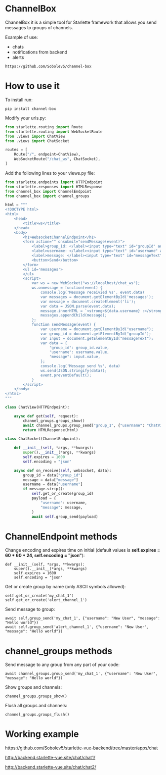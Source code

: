 # ChannelBox
ChannelBox it is a simple tool for Starlette framework that allows you send messages to groups of channels.

Example of use:
- chats
- notifications from backend
- alerts 

```no-highlight
https://github.com/Sobolev5/channel-box
```

# How to use it
To install run:
```no-highlight
pip install channel-box
```


Modify your urls.py:
```python
from starlette.routing import Route
from starlette.routing import WebSocketRoute
from .views import ChatView
from .views import ChatSocket

routes = [
    Route("/", endpoint=ChatView),
    WebSocketRoute("/chat_ws", ChatSocket),
]
```


Add the following lines to your views.py file:
```python
from starlette.endpoints import HTTPEndpoint
from starlette.responses import HTMLResponse
from channel_box import ChannelEndpoint
from channel_box import channel_groups

html = """
<!DOCTYPE html>
<html>
    <head>
        <title>ws</title>
    </head>
    <body>
        <h1>WebsocketChannelEndpoint</h1>
        <form action="" onsubmit="sendMessage(event)">
            <label>group_id: </label><input type="text" id="groupId" autocomplete="off" value="1"><br/>
            <label>username: </label><input type="text" id="username" autocomplete="off" value="test_user1"><br/>       
            <label>message: </label><input type="text" id="messageText" autocomplete="off" value="test_message1"><br/>
            <button>Send</button>
        </form>
        <ul id='messages'>
        </ul>
        <script>
            var ws = new WebSocket("ws://localhost/chat_ws");
            ws.onmessage = function(event) {
                console.log('Message receivied %s', event.data)
                var messages = document.getElementById('messages');
                var message = document.createElement('li');
                var data = JSON.parse(event.data);
                message.innerHTML = `<strong>${data.username} :</strong> ${data.message}`;
                messages.appendChild(message);
            };
            function sendMessage(event) {
                var username = document.getElementById("username");
                var group_id = document.getElementById("groupId");
                var input = document.getElementById("messageText");
                var data = {
                    "group_id": group_id.value, 
                    "username": username.value,
                    "message": input.value,
                };
                console.log('Message send %s', data)
                ws.send(JSON.stringify(data));
                event.preventDefault();
            }
        </script>
    </body>
</html>
"""

class ChatView(HTTPEndpoint):

    async def get(self, request):
        channel_groups.groups_show()
        await channel_groups.group_send("group_1", {"username": "ChatView", "message": "Hello from ChatView"})
        return HTMLResponse(html)

class ChatSocket(ChannelEndpoint):

    def __init__(self, *args, **kwargs):
        super().__init__(*args, **kwargs)
        self.expires = 1600 
        self.encoding = "json"

    async def on_receive(self, websocket, data):
        group_id = data["group_id"]
        message = data["message"]
        username = data["username"]
        if message.strip():
            self.get_or_create(group_id)
            payload = {
                "username": username,
                "message": message,
            }
            await self.group_send(payload)
```


# ChannelEndpoint methods 
Change encoding and expires time on initial (default values is **self.expires = 60 * 60 * 24, self.encoding = "json"**):
```no-highlight
def __init__(self, *args, **kwargs):
    super().__init__(*args, **kwargs)
    self.expires = 1600 
    self.encoding = "json"
```


Get or create group by name (only ASCII symbols allowed):
```no-highlight
self.get_or_create('my_chat_1')
self.get_or_create('alert_channel_1')
```


Send message to group:
```no-highlight
await self.group_send('my_chat_1', {"username": "New User", "message": "Hello world"})
await self.group_send('alert_channel_1', {"username": "New User", "message": "Hello world"})
```


# channel_groups methods
Send message to any group from any part of your code:
```no-highlight
await channel_groups.group_send('my_chat_1', {"username": "New User", "message": "Hello world"})
```


Show groups and channels:
```no-highlight
channel_groups.groups_show()
```


Flush all groups and channels:
```no-highlight
channel_groups.groups_flush()
```

# Working example 
https://github.com/Sobolev5/starlette-vue-backend/tree/master/apps/chat

http://backend.starlette-vue.site/chat/chat1/

http://backend.starlette-vue.site/chat/chat2/


